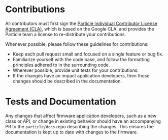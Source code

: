 # Contributions

All contributors must first sign the [Particle Individual Contributor License Agreement (CLA)](https://part.cl/icla), which is based on the Google CLA, and provides the Particle team a license to re-distribute your contributions.

Whenever possible, please follow these guidelines for contributions:

- Keep each pull request small and focused on a single feature or bug fix.
- Familiarize yourself with the code base, and follow the formatting principles adhered to in the surrounding code.
- Wherever possible, provide unit tests for your contributions.
- If the changes have an impact application developers, then those changes should be described in the documentation.


# Tests and Documentation

Any changes that affect firmware application developers, such as a new class or API, or change in existing behavior should have an accompanying PR to the `particle/docs` repo describing the changes. This ensures the documentation is kept up to date with changes to the firmware.

